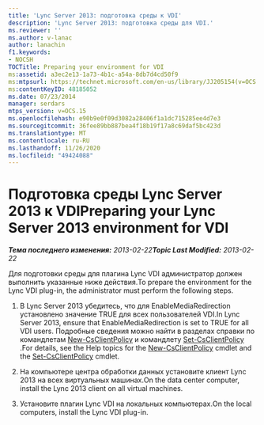 ```yaml
---
title: 'Lync Server 2013: подготовка среды к VDI'
description: 'Lync Server 2013: подготовка среды для VDI.'
ms.reviewer: ''
ms.author: v-lanac
author: lanachin
f1.keywords:
- NOCSH
TOCTitle: Preparing your environment for VDI
ms:assetid: a3ec2e13-1a73-4b1c-a54a-8db7d4cd50f9
ms:mtpsurl: https://technet.microsoft.com/en-us/library/JJ205154(v=OCS.15)
ms:contentKeyID: 48185052
ms.date: 07/23/2014
manager: serdars
mtps_version: v=OCS.15
ms.openlocfilehash: e90b9e0f09d3082a28406f1a1dc715285ee4d7e3
ms.sourcegitcommit: 36fee89bb887bea4f18b19f17a8c69daf5bc423d
ms.translationtype: MT
ms.contentlocale: ru-RU
ms.lasthandoff: 11/26/2020
ms.locfileid: "49424088"
---
```

# <a name="preparing-your-lync-server-2013-environment-for-vdi"></a><span data-ttu-id="42a18-103">Подготовка среды Lync Server 2013 к VDI</span><span class="sxs-lookup"><span data-stu-id="42a18-103">Preparing your Lync Server 2013 environment for VDI</span></span>

<div data-xmlns="http://www.w3.org/1999/xhtml">

<div class="topic" data-xmlns="http://www.w3.org/1999/xhtml" data-msxsl="urn:schemas-microsoft-com:xslt" data-cs="https://msdn.microsoft.com/">

<div data-asp="https://msdn2.microsoft.com/asp">



</div>

<div id="mainSection">

<div id="mainBody"><span data-ttu-id="42a18-104">

<span> </span></span><span class="sxs-lookup"><span data-stu-id="42a18-104">

<span> </span></span></span>

<span data-ttu-id="42a18-105">_**Тема последнего изменения:** 2013-02-22_</span><span class="sxs-lookup"><span data-stu-id="42a18-105">_**Topic Last Modified:** 2013-02-22_</span></span>

<span data-ttu-id="42a18-106">Для подготовки среды для плагина Lync VDI администратор должен выполнить указанные ниже действия.</span><span class="sxs-lookup"><span data-stu-id="42a18-106">To prepare the environment for the Lync VDI plug-in, the administrator must perform the following steps.</span></span>

1.  <span data-ttu-id="42a18-107">В Lync Server 2013 убедитесь, что для EnableMediaRedirection установлено значение TRUE для всех пользователей VDI.</span><span class="sxs-lookup"><span data-stu-id="42a18-107">In Lync Server 2013, ensure that EnableMediaRedirection is set to TRUE for all VDI users.</span></span> <span data-ttu-id="42a18-108">Подробные сведения можно найти в разделах справки по командлетам [New-CsClientPolicy](https://docs.microsoft.com/powershell/module/skype/New-CsClientPolicy) и командлету [Set-CsClientPolicy](https://docs.microsoft.com/powershell/module/skype/Set-CsClientPolicy) .</span><span class="sxs-lookup"><span data-stu-id="42a18-108">For details, see the Help topics for the [New-CsClientPolicy](https://docs.microsoft.com/powershell/module/skype/New-CsClientPolicy) cmdlet and the [Set-CsClientPolicy](https://docs.microsoft.com/powershell/module/skype/Set-CsClientPolicy) cmdlet.</span></span>

2.  <span data-ttu-id="42a18-109">На компьютере центра обработки данных установите клиент Lync 2013 на всех виртуальных машинах.</span><span class="sxs-lookup"><span data-stu-id="42a18-109">On the data center computer, install the Lync 2013 client on all virtual machines.</span></span>

3.  <span data-ttu-id="42a18-110">Установите плагин Lync VDI на локальных компьютерах.</span><span class="sxs-lookup"><span data-stu-id="42a18-110">On the local computers, install the Lync VDI plug-in.</span></span>

<span data-ttu-id="42a18-111"></div>

<span> </span>

</div>

</div>

</span><span class="sxs-lookup"><span data-stu-id="42a18-111"></div>

<span> </span>

</div>

</div>

</span></span></div>

